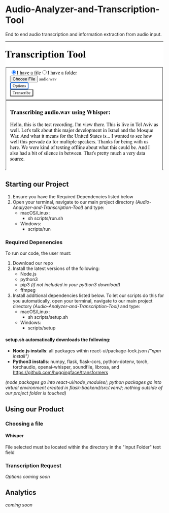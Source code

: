 # Audio-Analyzer-and-Transcription-Tool
End to end audio transcription and information extraction from audio input. 

![image info](./bin/tatl-app.png)

## Starting our Project
1. Ensure you have the Required Dependencies listed below
2. Open your terminal, navigate to our main project directory _(Audio-Analyzer-and-Transcription-Tool)_ and type:
    - macOS/Linux:
        - sh scripts/run.sh
    - Windows:
        - scripts/run

### Required Depenencies
To run our code, the user must:
1. Download our repo
2. Install the latest versions of the following:
    - Node.js
    - python3
    - pip3 _(if not included in your python3 download)_
    - ffmpeg
3. Install additional dependencies listed below.  To let our scripts do this for you automatically, open your terminal, navigate to our main project directory _(Audio-Analyzer-and-Transcription-Tool)_ and type:
    - macOS/Linux:
        - sh scripts/setup.sh
    - Windows:
        - scripts/setup

#### setup.sh automatically downloads the following:

- __Node.js installs__: all packages within react-ui/package-lock.json _("npm install")_
- __Python3 installs__: numpy, flask, flask-cors, python-dotenv, torch, torchaudio, openai-whisper, soundfile, librosa, and https://github.com/huggingface/transformers

_(node packages go into react-ui/node_modules/; python packages go into virtual environment created in flask-backend/src/.venv/; nothing outside of our project folder is touched)_

## Using our Product
### Choosing a file
#### Whisper
File selected must be located within the directory in the "Input Folder" text field
### Transcription Request
_Options coming soon_

## Analytics
_coming soon_
